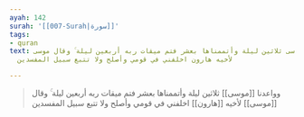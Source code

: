 ```yaml
---
ayah: 142
surah: '[[007-Surah|سورة]]'
tags:
- quran
text: وواعدنا موسى ثلاثين ليلة وأتممناها بعشر فتم ميقات ربه أربعين ليلة ۚ وقال موسى
  لأخيه هارون اخلفني في قومي وأصلح ولا تتبع سبيل المفسدين

---
```

> وواعدنا [[موسى]] ثلاثين ليلة وأتممناها بعشر فتم ميقات ربه أربعين ليلة ۚ وقال [[موسى]] لأخيه [[هارون]] اخلفني في قومي وأصلح ولا تتبع سبيل المفسدين
